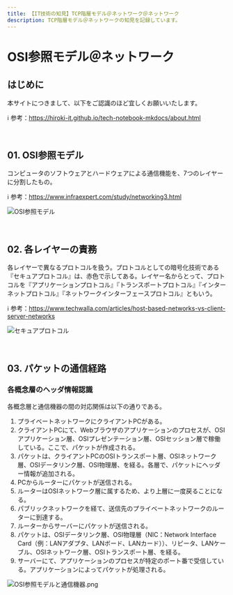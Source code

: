 ```yaml
---
title: 【IT技術の知見】TCP階層モデル＠ネットワーク＠ネットワーク
description: TCP階層モデル＠ネットワークの知見を記録しています。
---
```


# OSI参照モデル＠ネットワーク

## はじめに

本サイトにつきまして、以下をご認識のほど宜しくお願いいたします。

ℹ️ 参考：https://hiroki-it.github.io/tech-notebook-mkdocs/about.html

<br>

## 01. OSI参照モデル

コンピュータのソフトウェアとハードウェアによる通信機能を、7つのレイヤーに分割したもの。

ℹ️ 参考：https://www.infraexpert.com/study/networking3.html

![OSI参照モデル](https://raw.githubusercontent.com/hiroki-it/tech-notebook/master/images/OSI参照モデル.png)

<br>

## 02. 各レイヤーの責務

各レイヤーで異なるプロトコルを扱う。プロトコルとしての暗号化技術である『セキュアプロトコル』は、赤色で示してある。レイヤー名からとって、プロトコルを『アプリケーションプロトコル』『トランスポートプロトコル』『インターネットプロトコル』『ネットワークインターフェースプロトコル』ともいう。

ℹ️ 参考：https://www.techwalla.com/articles/host-based-networks-vs-client-server-networks

![セキュアプロトコル](https://raw.githubusercontent.com/hiroki-it/tech-notebook/master/images/セキュアプロトコル.png)

<br>

## 03. パケットの通信経路

### 各概念層のヘッダ情報認識

各概念層と通信機器の間の対応関係は以下の通りである。

1. プライベートネットワークにクライアントPCがある。
2. クライアントPCにて、Webブラウザのアプリケーションのプロセスが、OSIアプリケーション層、OSIプレゼンテーション層、OSIセッション層で稼働している。ここで、パケットが作成される。
3. パケットは、クライアントPCのOSIトランスポート層、OSIネットワーク層、OSIデータリンク層、OSI物理層、を経る。各層で、パケットにヘッダー情報が追加される。
4. PCからルーターにパケットが送信される。
5. ルーターはOSIネットワーク層に属するため、より上層に一度戻ることになる。
6. パブリックネットワークを経て、送信先のプライベートネットワークのルーターに到達する。
7. ルーターからサーバーにパケットが送信される。
8. パケットは、OSIデータリンク層、OSI物理層（NIC：Network Interface Card（例：LANアダプタ、LANボード、LANカード））、リピータ、LANケーブル、OSIネットワーク層、OSIトランスポート層、を経る。
9. サーバーにて、アプリケーションのプロセスが特定のポート番で受信している。アプリケーションによってパケットが処理される。

![OSI参照モデルと通信機器.png](https://raw.githubusercontent.com/hiroki-it/tech-notebook/master/images/OSI参照モデルと通信機器.jpg)
